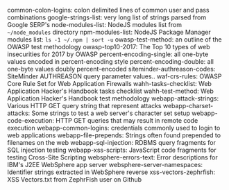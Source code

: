 common-colon-logins: colon delimited lines of common user and pass combinations
google-strings-list: very long list of strings parsed from Google SERP's
node-modules-list: NodeJS modules list from `~/node_modules` directory
npm-modules-list: NodeJS Package Manager modules list: `ls -1 ~/.npm | sort -u`
owasp-test-method: an outline of the OWASP test methodology 
owasp-top10-2017: The Top 10 types of web insecurities for 2017 by OWASP
percent-encoding-single: all one-byte values encoded in percent-encoding style
percent-encoding-double: all one-byte values doubly percent-encoded
siteminder-authreason-codes: SiteMinder AUTHREASON query parameter values..
waf-crs-rules: OWASP Core Rule Set for Web Application Firewalls
wahh-tasks-checklist: Web Application Hacker's Handbook tasks checklist 
wahh-test-method: Web Application Hacker's Handbook test methodology
webapp-attack-strings: Various HTTP GET query string that represent attacks
webapp-charset-attacks: Some strings to test a web server's character set setup
webapp-code-execution: HTTP GET queries that may result in remote code execution
webapp-common-logins: credentials commonly used to login to web applications
webapp-file-prepends: Strings often found prepended to filenames on the web
webapp-sql-injection: RDBMS query fragments for SQL injection testing
webapp-xss-scripts: JavaScript code fragments for testing Cross-Site Scripting
websphere-errors-text: Error descriptions for IBM's J2EE WebSphere app server
websphere-server-namespaces: Identifier strings extracted in WebSphere reverse
xss-vectors-zephrfish: XSS Vectors.txt from ZephrFish user on Github
